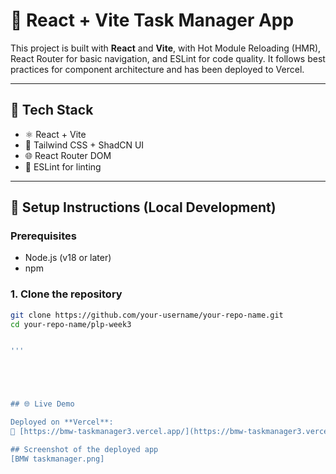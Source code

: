 # 🚀 React + Vite Task Manager App

This project is built with **React** and **Vite**, with Hot Module Reloading (HMR), React Router for basic navigation, and ESLint for code quality. It follows best practices for component architecture and has been deployed to Vercel.

---

## 🔧 Tech Stack

- ⚛️ React + Vite
- 🎨 Tailwind CSS + ShadCN UI
- 🌐 React Router DOM
- 🧹 ESLint for linting

---
## 🔧 Setup Instructions (Local Development)

### Prerequisites
- Node.js (v18 or later)
- npm

### 1. Clone the repository
```bash
git clone https://github.com/your-username/your-repo-name.git
cd your-repo-name/plp-week3


'''





## 🌐 Live Demo

Deployed on **Vercel**:  
🔗 [https://bmw-taskmanager3.vercel.app/](https://bmw-taskmanager3.vercel.app/)

## Screenshot of the deployed app
[BMW taskmanager.png]
